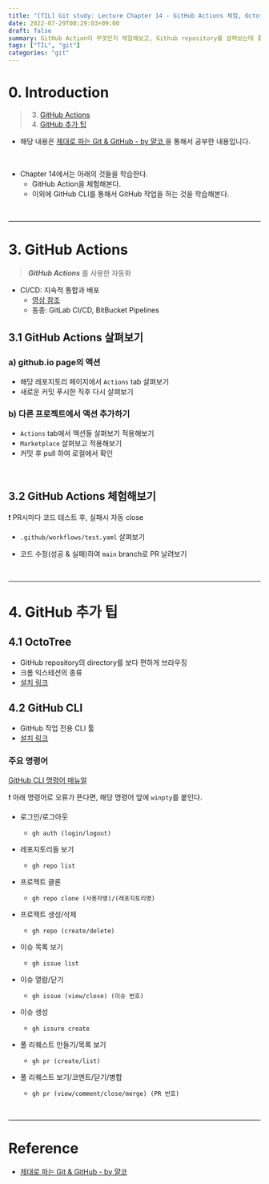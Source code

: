 ```yaml
---
title: "[TIL] Git study: Lecture Chapter 14 - GitHub Actions 체험, Octotree, GitHub CLI"
date: 2022-07-29T00:29:03+09:00
draft: false
summary: GitHub Action이 무엇인지 체험해보고, Github repository를 살펴보는데 좋은 확장 프로그램인 'Octotree'를 사용해본다. 마지막으로 GitHub CLI를 학습해본다.
tags: ["TIL", "git"]
categories: "git"
---
```

# 0. Introduction

> 3. [GitHub Actions](#3-github-actions)
> 4. [GitHub 추가 팁](#4-github-추가-팁)

- 해당 내용은 [제대로 파는 Git & GitHub - by 얄코 ](https://www.inflearn.com/course/%EC%A0%9C%EB%8C%80%EB%A1%9C-%ED%8C%8C%EB%8A%94-%EA%B9%83/dashboard)을 통해서 공부한 내용입니다.

<br>

- Chapter 14에서는 아래의 것들을 학습한다.  
    - GitHub Action을 체험해본다. 
    - 이외에 GitHub CLI를 통해서 GitHub 작업을 하는 것을 학습해본다.  

<br>


---
# 3. GitHub Actions


> **_GitHub Actions_** 를 사용한 자동화  

- CI/CD: 지속적 통합과 배포  
    - [영상 참조](https://youtu.be/UbI0Q_9epDM)
    - 동종: GitLab CI/CD, BitBucket Pipelines

## 3.1 GitHub Actions 살펴보기 

### a) github.io page의 액션

- 해당 레포지토리 페이지에서 `Actions` tab 살펴보기  
- 새로운 커밋 푸시한 직후 다시 살펴보기  

### b) 다른 프로젝트에서 액션 추가하기

- `Actions` tab에서 액션들 살펴보기 적용해보기  
- `Marketplace` 살펴보고 적용해보기  
- 커밋 후 pull 하여 로컬에서 확인  

<br>

## 3.2 GitHub Actions 체험해보기

❗ PR시마다 코드 테스트 후, 실패시 자동 close  

- `.github/workflows/test.yaml` 살펴보기 

- 코드 수정(성공 & 실패)하여 `main` branch로 PR 날려보기  

<br>

---
# 4. GitHub 추가 팁

## 4.1 OctoTree

- GitHub repository의 directory를 보다 편하게 브라우징  
- 크롬 익스테션의 종류 
- [설치 링크](https://chrome.google.com/webstore/detail/octotree-github-code-tree/bkhaagjahfmjljalopjnoealnfndnagc)

## 4.2 GitHub CLI

- GitHub 작업 전용 CLI 툴  
- [설치 링크](https://cli.github.com/)

### 주요 명령어

[GitHub CLI 명령어 매뉴얼](https://cli.github.com/manual/)

❗ 아래 명령어로 오류가 뜬다면, 해당 명령어 앞에 `winpty`를 붙인다.


- 로그인/로그아웃
    - `gh auth (login/logout)`



- 레포지토리들 보기  
    - `gh repo list`

- 프로젝트 클론
    - `gh repo clone (사용자명)/(레포지토리명)`

- 프로젝트 생성/삭제
    - `gh repo (create/delete)`

- 이슈 목록 보기
    - `gh issue list`

- 이슈 열람/닫기
    - `gh issue (view/close) (이슈 번호)`

- 이슈 생성
    - `gh issure create`

- 풀 리퀘스트 만들기/목록 보기
    - `gh pr (create/list)`

- 풀 리퀘스트 보기/코멘트/닫기/병합
    - `gh pr (view/comment/close/merge) (PR 번호)`

<br>

---

# Reference

- [제대로 파는 Git & GitHub - by 얄코](https://www.inflearn.com/course/%EC%A0%9C%EB%8C%80%EB%A1%9C-%ED%8C%8C%EB%8A%94-%EA%B9%83/dashboard)
